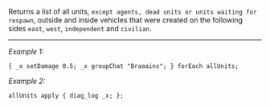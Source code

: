 Returns a list of all units, `except agents, dead units or units waiting for respawn`, outside and inside vehicles that were created on the following sides `east`, `west`, `independent` and `civilian`.


---
*Example 1:*
```sqf
{ _x setDamage 0.5; _x groupChat "Braaains"; } forEach allUnits;
```

*Example 2:*
```sqf
allUnits apply { diag_log _x; };
```